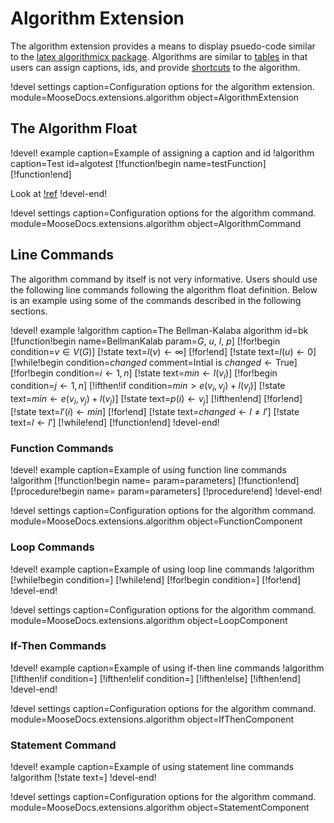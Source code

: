 # Algorithm Extension

The algorithm extension provides a means to display psuedo-code similar to the [latex algorithmicx package](https://ctan.math.illinois.edu/macros/latex/contrib/algorithmicx/algorithmicx.pdf). Algorithms are similar to [tables](extensions/table.md) in that users can assign captions, ids, and provide [shortcuts](extensions/autolink.md) to the algorithm.

!devel settings caption=Configuration options for the algorithm extension.
                module=MooseDocs.extensions.algorithm
                object=AlgorithmExtension

## The Algorithm Float

!devel! example caption=Example of assigning a caption and id
!algorithm caption=Test id=algotest
[!function!begin name=testFunction]
[!function!end]

Look at [!ref](algotest)
!devel-end!

!devel settings caption=Configuration options for the algorithm command.
                module=MooseDocs.extensions.algorithm
                object=AlgorithmCommand


## Line Commands

The algorithm command by itself is not very informative. Users should use the following line commands following the algorithm float definition. Below is an example using some of the commands described in the following sections. $\quad$

!devel! example
!algorithm caption=The Bellman-Kalaba algorithm id=bk
[!function!begin name=BellmanKalab param=$G$, $u$, $l$, $p$]
[!for!begin condition=$v\in V(G)$]
[!state text=$l(v) \leftarrow \infty$]
[!for!end]
[!state text=$l(u) \leftarrow 0$]
[!while!begin condition=$changed$ comment=Intial is $changed \leftarrow \text{True}$]
[!for!begin condition=$i \leftarrow 1, n$]
[!state text=$min \leftarrow l(v_i)$]
[!for!begin condition=$j \leftarrow 1, n$]
[!ifthen!if condition=$min > e(v_i, v_j) + l(v_j)$]
[!state text=$min \leftarrow e(v_i, v_j) + l(v_j)$]
[!state text=$p(i) \leftarrow v_j$]
[!ifthen!end]
[!for!end]
[!state text=$l’(i) \leftarrow min$]
[!for!end]
[!state text=$changed \leftarrow l \not= l’$]
[!state text=$l \leftarrow l’$]
[!while!end]
[!function!end]
!devel-end!


### Function Commands

!devel! example caption=Example of using function line commands
!algorithm
[!function!begin name=<function name> param=parameters]
<content>
[!function!end]
[!procedure!begin name=<procedure name> param=parameters]
<content>
[!procedure!end]
!devel-end!

!devel settings caption=Configuration options for the algorithm command.
                module=MooseDocs.extensions.algorithm
                object=FunctionComponent

### Loop Commands

!devel! example caption=Example of using loop line commands
!algorithm
[!while!begin condition=<condition>]
<content>
[!while!end]
[!for!begin condition=<condition>]
<content>
[!for!end]
!devel-end!

!devel settings caption=Configuration options for the algorithm command.
                module=MooseDocs.extensions.algorithm
                object=LoopComponent

### If-Then Commands

!devel! example caption=Example of using if-then line commands
!algorithm
[!ifthen!if condition=<condition>]
<content>
[!ifthen!elif condition=<condition>]
<content>
[!ifthen!else]
<content>
[!ifthen!end]
!devel-end!

!devel settings caption=Configuration options for the algorithm command.
                module=MooseDocs.extensions.algorithm
                object=IfThenComponent

### Statement Command

!devel! example caption=Example of using statement line commands
!algorithm
[!state text=<text>]
!devel-end!

!devel settings caption=Configuration options for the algorithm command.
                module=MooseDocs.extensions.algorithm
                object=StatementComponent

